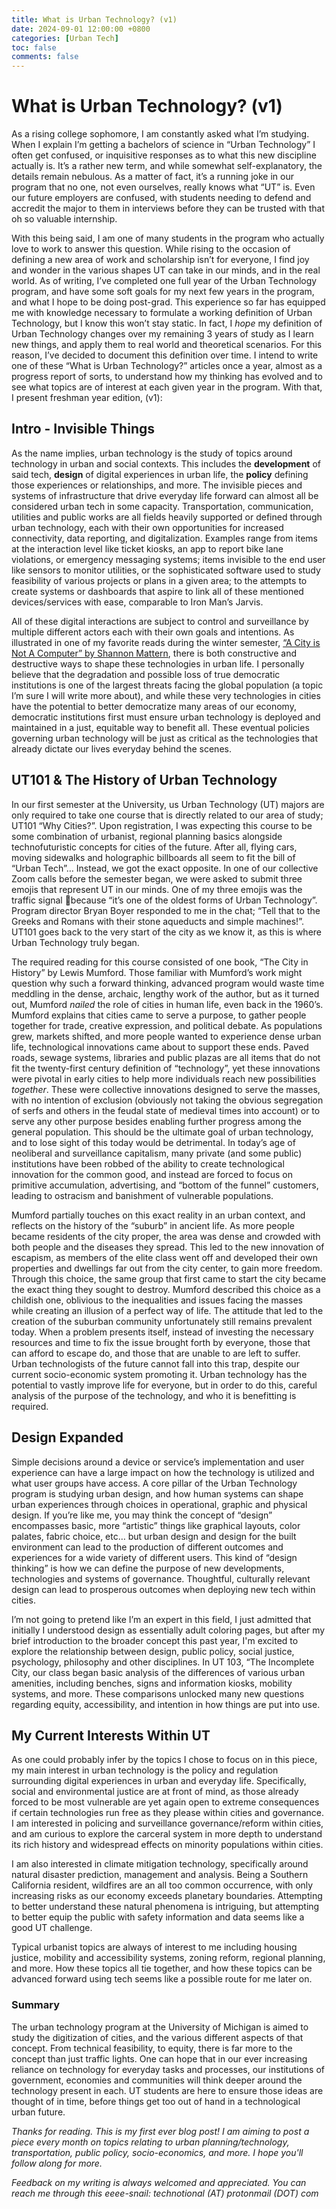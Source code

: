 ```yaml
---
title: What is Urban Technology? (v1)
date: 2024-09-01 12:00:00 +0800
categories: [Urban Tech]
toc: false
comments: false
---
```

# What is Urban Technology? (v1)

As a rising college sophomore, I am constantly asked what I’m studying. When I explain I’m getting a bachelors of science in “Urban Technology” I often get confused, or inquisitive responses as to what this new discipline actually is. It’s a rather new term, and while somewhat self-explanatory, the details remain nebulous. As a matter of fact, it’s a running joke in our program that no one, not even ourselves, really knows what “UT” is. Even our future employers are confused, with students needing to defend and accredit the major to them in interviews before they can be trusted with that oh so valuable internship. 

With this being said, I am one of many students in the program who actually love to work to answer this question. While rising to the occasion of defining a new area of work and scholarship isn’t for everyone, I find joy and wonder in the various shapes UT can take in our minds, and in the real world. As of writing, I’ve completed one full year of the Urban Technology program, and have some soft goals for my next few years in the program, and what I hope to be doing post-grad. This experience so far has equipped me with knowledge necessary to formulate a working definition of Urban Technology, but I know this won’t stay static. In fact, I *hope* my definition of Urban Technology changes over my remaining 3 years of study as I learn new things, and apply them to real world and theoretical scenarios. For this reason, I’ve decided to document this definition over time. I intend to write one of these “What is Urban Technology?” articles once a year, almost as a progress report of sorts, to understand how my thinking has evolved and to see what topics are of interest at each given year in the program. With that, I present freshman year edition, (v1):

## Intro - Invisible Things

As the name implies, urban technology is the study of topics around technology in urban and social contexts. This includes the **development** of said tech, **design** of digital experiences in urban life, the **policy** defining those experiences or relationships, and more. The invisible pieces and systems of infrastructure that drive everyday life forward can almost all be considered urban tech in some capacity. Transportation, communication, utilities and public works are all fields heavily supported or defined through urban technology, each with their own opportunities for increased connectivity, data reporting, and digitalization. Examples range from items at the interaction level like ticket kiosks, an app to report bike lane violations, or emergency messaging systems; items invisible to the end user like sensors to monitor utilities, or the sophisticated software used to study feasibility of various projects or plans in a given area; to the attempts to create systems or dashboards that aspire to link all of these mentioned devices/services with ease, comparable to Iron Man’s Jarvis.

All of these digital interactions are subject to control and surveillance by multiple different actors each with their own goals and intentions. As illustrated in one of my favorite reads during the winter semester, [“A City is Not A Computer” by Shannon Mattern](https://placesjournal.org/article/a-city-is-not-a-computer/), there is both constructive and destructive ways to shape these technologies in urban life. I personally believe that the degradation and possible loss of true democratic institutions is one of the largest threats facing the global population (a topic I’m sure I will write more about), and while these very technologies in cities have the potential to better democratize many areas of our economy, democratic institutions first must ensure urban technology is deployed and maintained in a just, equitable way to benefit all. These eventual policies governing urban technology will be just as critical as the technologies that already dictate our lives everyday behind the scenes.

## UT101 & The History of Urban Technology

In our first semester at the University, us Urban Technology (UT) majors are only required to take one course that is directly related to our area of study; UT101 “Why Cities?”. Upon registration, I was expecting this course to be some combination of urbanist, regional planning basics alongside technofuturistic concepts for cities of the future. After all, flying cars, moving sidewalks and holographic billboards all seem to fit the bill of “Urban Tech”… Instead, we got the exact opposite. In one of our collective Zoom calls before the semester began, we were asked to submit three emojis that represent UT in our minds. One of my three emojis was the traffic signal 🚦because “it’s one of the oldest forms of Urban Technology”. Program director Bryan Boyer responded to me in the chat; “Tell that to the Greeks and Romans with their stone aqueducts and simple machines!”. UT101 goes back to the very start of the city as we know it, as this is where Urban Technology truly began. 

The required reading for this course consisted of one book, “The City in History” by Lewis Mumford. Those familiar with Mumford’s work might question why such a forward thinking, advanced program would waste time meddling in the dense, archaic, lengthy work of the author, but as it turned out, Mumford *nailed* the role of cities in human life, even back in the 1960’s. Mumford explains that cities came to serve a purpose, to gather people together for trade, creative expression, and political debate. As populations grew, markets shifted, and more people wanted to experience dense urban life, technological innovations came about to support these ends. Paved roads, sewage systems, libraries and public plazas are all items that do not fit the twenty-first century definition of “technology”, yet these innovations were pivotal in early cities to help more individuals reach new possibilities *together*. These were collective innovations designed to serve the masses, with no intention of exclusion (obviously not taking the obvious segregation of serfs and others in the feudal state of medieval times into account) or to serve any other purpose besides enabling further progress among the general population. This should be the ultimate goal of urban technology, and to lose sight of this today would be detrimental. In today’s age of neoliberal and surveillance capitalism, many private (and some public) institutions have been robbed of the ability to create technological innovation for the common good, and instead are forced to focus on primitive accumulation, advertising, and “bottom of the funnel” customers, leading to ostracism and banishment of vulnerable populations. 

Mumford partially touches on this exact reality in an urban context, and reflects on the history of the “suburb” in ancient life. As more people became residents of the city proper, the area was dense and crowded with both people and the diseases they spread. This led to the new innovation of escapism, as members of the elite class went off and developed their own properties and dwellings far out from the city center, to gain more freedom. Through this choice, the same group that first came to start the city became the exact thing they sought to destroy. Mumford described this choice as a childish one, oblivious to the inequalities and issues facing the masses while creating an illusion of a perfect way of life. The attitude that led to the creation of the suburban community unfortunately still remains prevalent today. When a problem presents itself, instead of investing the necessary resources and time to fix the issue brought forth by everyone, those that can afford to escape do, and those that are unable to are left to suffer. Urban technologists of the future cannot fall into this trap, despite our current socio-economic system promoting it. Urban technology has the potential to vastly improve life for everyone, but in order to do this, careful analysis of the purpose of the technology, and who it is benefitting is required.

## Design Expanded

Simple decisions around a device or service’s implementation and user experience can have a large impact on how the technology is utilized and what user groups have access. A core pillar of the Urban Technology program is studying urban design, and how human systems can shape urban experiences through choices in operational, graphic and physical design. If you’re like me, you may think the concept of “design” encompasses basic, more “artistic” things like graphical layouts, color palates, fabric choice, etc… but urban design and design for the built environment can lead to the production of different outcomes and experiences for a wide variety of different users. This kind of “design thinking” is how we can define the purpose of new developments, technologies and systems of governance. Thoughtful, culturally relevant design can lead to prosperous outcomes when deploying new tech within cities.

I’m not going to pretend like I’m an expert in this field, I just admitted that initially I understood design as essentially adult coloring pages, but after my brief introduction to the broader concept this past year, I'm excited to explore the relationship between design, public policy, social justice, psychology, philosophy and other disciplines. In UT 103, “The Incomplete City, our class began basic analysis of the differences of various urban amenities, including benches, signs and information kiosks, mobility systems, and more. These comparisons unlocked many new questions regarding equity, accessibility, and intention in how things are put into use. 

## My Current Interests Within UT

As one could probably infer by the topics I chose to focus on in this piece, my main interest in urban technology is the policy and regulation surrounding digital experiences in urban and everyday life. Specifically, social and environmental  justice are at front of mind, as those already forced to be most vulnerable are yet again open to extreme consequences if certain technologies run free as they please within cities and governance. I am interested in policing and surveillance governance/reform within cities, and am curious to explore the carceral system in more depth to understand its rich history and widespread effects on minority populations within cities.

I am also interested in climate mitigation technology, specifically around natural disaster prediction, management and analysis. Being a Southern California resident, wildfires are an all too common occurrence, with only increasing risks as our economy exceeds planetary boundaries. Attempting to better understand these natural phenomena is intriguing, but attempting to better equip the public with safety information and data seems like a good UT challenge.

Typical urbanist topics are always of interest to me including housing justice, mobility and accessibility systems, zoning reform, regional planning, and more. How these topics all tie together, and how these topics can be advanced forward using tech seems like a possible route for me later on. 

### Summary

The urban technology program at the University of Michigan is aimed to study the digitization of cities, and the various different aspects of that concept. From technical feasibility, to equity, there is far more to the concept than just traffic lights. One can hope that in our ever increasing reliance on technology for everyday tasks and processes, our institutions of government, economies and communities will think deeper around the technology present in each. UT students are here to ensure those ideas are thought of in time, before things get too out of hand in a technological urban future.

*Thanks for reading. This is my first ever blog post! I am aiming to post a piece every month on topics relating to urban planning/technology, transportation, public policy, socio-economics, and more. I hope you'll follow along for more.*

*Feedback on my writing is always welcomed and appreciated. You can reach me through this eeee-snail: technotional (AT) protonmail (DOT) com*